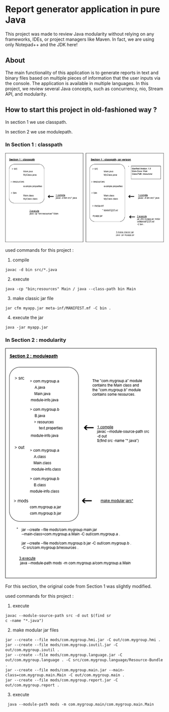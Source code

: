 # Report generator application in pure Java

This project was made to review Java modularity without relying on any frameworks, IDEs, or project managers like Maven. In fact, we are using only Notepad++ and the JDK here!

## About 

The main functionality of this application is to generate reports in text and binary files based on multiple pieces of information that the user inputs via the console. The application is available in multiple languages.
In this project, we review several Java concepts, such as concurrency, nio, Stream API, and modularity.


## How to start this project in old-fashioned way ?

In section 1 we use classpath.

In section 2 we use modulepath.

### In Section 1 : classpath


<img src="./design/section1_classpath.png" alt="section 1 view">

used commands for this project :

1. compile

```
javac -d bin src/*.java
```
2. execute

```
java -cp "bin;resources" Main / java --class-path bin Main
```

3. make classic jar file

```
jar cfm myapp.jar meta-inf/MANIFEST.mf -C bin .
```

4. execute the jar

```
java -jar myapp.jar
```

### In Section 2 : modularity

<img src="./design/section2_modulepath.png" alt="section 2 view">

For this section, the original code from Section 1 was slightly modified.

used commands for this project :

1. execute

```
javac --module-source-path src -d out $(find sr
c -name "*.java")
```

2. make modular jar files

```
jar --create --file mods/com.mygroup.hmi.jar -C out/com.mygroup.hmi . 
jar --create --file mods/com.mygroup.ioutil.jar -C out/com.mygroup.ioutil . 
jar --create --file mods/com.mygroup.language.jar -C out/com.mygroup.language . -C src/com.mygroup.language/Resource-Bundle . 
jar --create --file mods/com.mygroup.main.jar --main-class=com.mygroup.main.Main -C out/com.mygroup.main . 
jar --create --file mods/com.mygroup.report.jar -C out/com.mygroup.report . 
```

3. execute

```
 java --module-path mods -m com.mygroup.main/com.mygroup.main.Main
```
